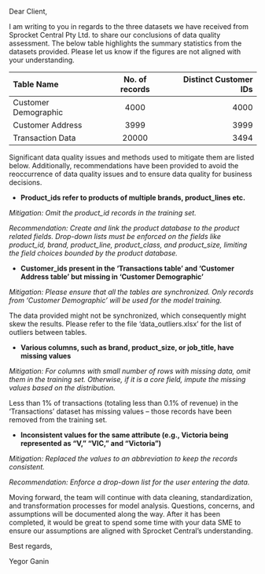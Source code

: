 Dear Client,

I am writing to you in regards to the three datasets we have received from Sprocket Central Pty Ltd. to share our conclusions of data quality assessment. The below table highlights the summary statistics from the datasets provided. Please let us know if the figures are not aligned with your understanding.

| Table Name            | No. of records | Distinct Customer IDs |
| :---                  |    :----:      |     ---:              |
| Customer Demographic	| 4000           | 4000                  |
| Customer Address	    | 3999	         | 3999                  |
| Transaction Data      | 20000	         | 3494                  |

Significant data quality issues and methods used to mitigate them are listed below. Additionally, recommendations have been provided to avoid the reoccurrence of data quality issues and to ensure data quality for business decisions.   

* **Product_ids refer to products of multiple brands, product_lines etc.**

*Mitigation: Omit the product_id records in the training set.*

*Recommendation: Create and link the product database to the product related fields. Drop-down lists must be enforced on the fields like product_id, brand, product_line, product_class, and product_size, limiting the field choices bounded by the product database.*

* **Customer_ids present in the ‘Transactions table’ and ‘Customer Address table’ but missing in ‘Customer Demographic’**

*Mitigation: Please ensure that all the tables are synchronized. Only records from ‘Customer Demographic’ will be used for the model training.*

The data provided might not be synchronized, which consequently might skew the results. Please refer to the file ‘data_outliers.xlsx’ for the list of outliers between tables.

* **Various columns, such as brand, product_size, or job_title, have missing values**

*Mitigation: For columns with small number of rows with missing data, omit them in the training set. Otherwise, if it is a core field, impute the missing values based on the distribution.*

Less than 1% of transactions (totaling less than 0.1% of revenue) in the ‘Transactions’ dataset has missing values – those records have been removed from the training set.

* **Inconsistent values for the same attribute (e.g., Victoria being represented as “V,” “VIC,” and “Victoria”)**

*Mitigation: Replaced the values to an abbreviation to keep the records consistent.*

*Recommendation: Enforce a drop-down list for the user entering the data.*


Moving forward, the team will continue with data cleaning, standardization, and transformation processes for model analysis. Questions, concerns, and assumptions will be documented along the way. After it has been completed, it would be great to spend some time with your data SME to ensure our assumptions are aligned with Sprocket Central’s understanding. 

Best regards,

Yegor Ganin
